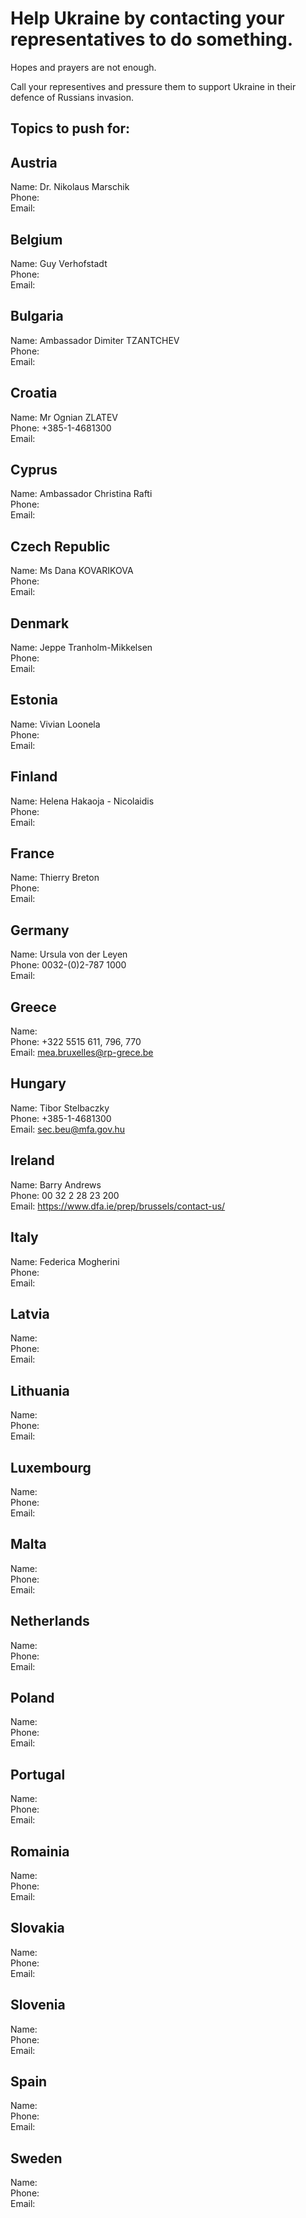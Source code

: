 # Help Ukraine by contacting your representatives to do something.

Hopes and prayers are not enough. 

Call your representives and pressure them to support Ukraine in their defence of Russians invasion. 
## Topics to push for:



## Austria
Name: Dr. Nikolaus Marschik  
Phone:   
Email:   

## Belgium
Name: Guy Verhofstadt  
Phone:   
Email:   

## Bulgaria
Name: Ambassador Dimiter TZANTCHEV  
Phone:  
Email:  

## Croatia
Name: Mr Ognian ZLATEV  
Phone: +385-1-4681300  
Email:  

## Cyprus
Name: Ambassador Christina Rafti  
Phone:   
Email:  

## Czech Republic
Name: Ms Dana KOVARIKOVA  
Phone:   
Email:   

## Denmark
Name: Jeppe Tranholm-Mikkelsen  
Phone:  
Email:  

## Estonia
Name: Vivian Loonela  
Phone:  
Email:  

## Finland
Name: Helena Hakaoja - Nicolaidis  
Phone:  
Email:  

## France
Name: Thierry Breton  
Phone:  
Email:  

## Germany
Name: Ursula von der Leyen  
Phone: 0032-(0)2-787 1000  
Email:  

## Greece
Name:   
Phone: +322 5515 611, 796, 770  
Email: mea.bruxelles@rp-grece.be  

## Hungary
Name: Tibor Stelbaczky  
Phone: +385-1-4681300  
Email: sec.beu@mfa.gov.hu  

## Ireland
Name: Barry Andrews  
Phone: 00 32 2 28 23 200  
Email: https://www.dfa.ie/prep/brussels/contact-us/  

## Italy
Name: Federica Mogherini  
Phone:  
Email:  

## Latvia
Name:  
Phone:  
Email:  

## Lithuania
Name:  
Phone:  
Email:  

## Luxembourg
Name:  
Phone:  
Email:  

## Malta
Name:  
Phone:  
Email:  

## Netherlands
Name:  
Phone:  
Email:  

## Poland
Name:  
Phone:  
Email:  

## Portugal
Name:  
Phone:  
Email:  

## Romainia
Name:  
Phone:  
Email:  

## Slovakia
Name:  
Phone:  
Email:  

## Slovenia
Name:  
Phone:  
Email:  

## Spain
Name:  
Phone:  
Email:  

## Sweden
Name:  
Phone:  
Email:  
